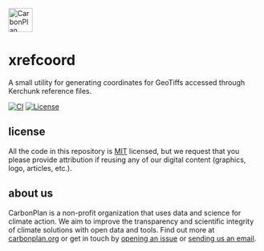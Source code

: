 <p align="left" >
<picture>
  <source media="(prefers-color-scheme: dark)" srcset="https://carbonplan-assets.s3.amazonaws.com/monogram/light-small.png">
  <img alt="CarbonPlan monogram." height="48" src="https://carbonplan-assets.s3.amazonaws.com/monogram/dark-small.png">
</picture>
</p>

# xrefcoord

A small utility for generating coordinates for GeoTiffs accessed through Kerchunk reference files.

[![CI](https://github.com/carbonplan/xrefcoord/actions/workflows/main.yaml/badge.svg)](https://github.com/carbonplan/xrefcoord/actions/workflows/main.yaml)
[![License](https://img.shields.io/github/license/carbonplan/xrefcoord?style=flat)](https://github.com/carbonplan/xrefcoord/blob/main/LICENSE)

## license

All the code in this repository is [MIT](https://choosealicense.com/licenses/mit/) licensed, but we request that you please provide attribution if reusing any of our digital content (graphics, logo, articles, etc.).

## about us

CarbonPlan is a non-profit organization that uses data and science for climate action. We aim to improve the transparency and scientific integrity of climate solutions with open data and tools. Find out more at [carbonplan.org](https://carbonplan.org/) or get in touch by [opening an issue](https://github.com/carbonplan/python-project-template/issues/new) or [sending us an email](mailto:hello@carbonplan.org).
